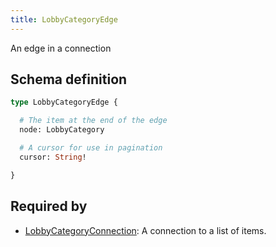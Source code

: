 ```yaml
---
title: LobbyCategoryEdge
---
```


An edge in a connection

## Schema definition
```graphql
type LobbyCategoryEdge {

  # The item at the end of the edge
  node: LobbyCategory 

  # A cursor for use in pagination
  cursor: String! 

}
```

## Required by
* [LobbyCategoryConnection](graphql/schema/lobbycategoryconnection.md): A connection to a list of items.

